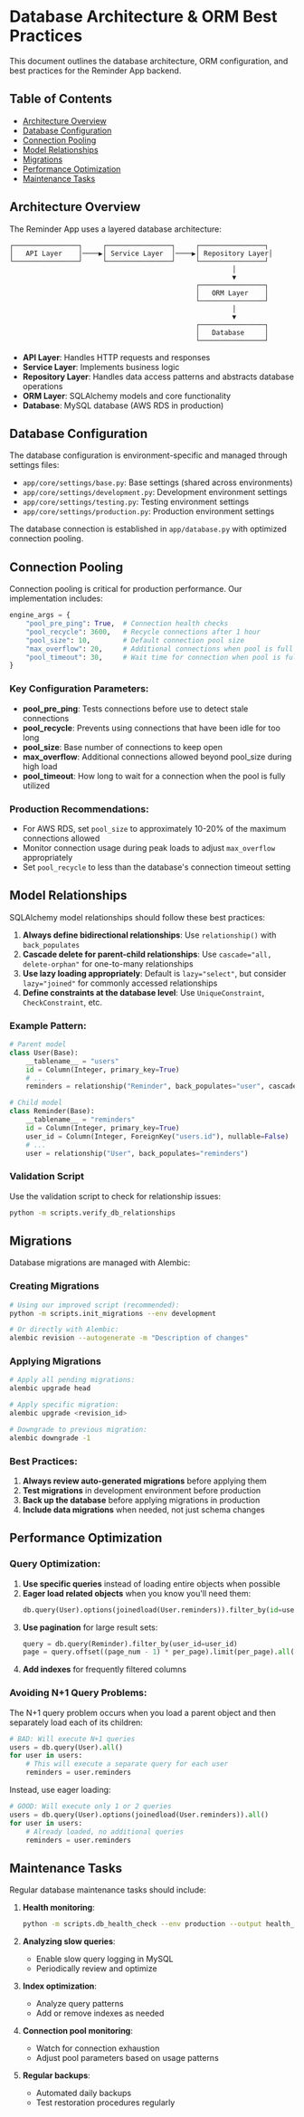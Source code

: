 # Database Architecture & ORM Best Practices

This document outlines the database architecture, ORM configuration, and best practices for the Reminder App backend.

## Table of Contents
- [Architecture Overview](#architecture-overview)
- [Database Configuration](#database-configuration)
- [Connection Pooling](#connection-pooling)
- [Model Relationships](#model-relationships)
- [Migrations](#migrations)
- [Performance Optimization](#performance-optimization)
- [Maintenance Tasks](#maintenance-tasks)

## Architecture Overview

The Reminder App uses a layered database architecture:

```
┌────────────────┐     ┌────────────────┐     ┌────────────────┐
│   API Layer    │────▶│ Service Layer  │────▶│ Repository Layer│
└────────────────┘     └────────────────┘     └────────────────┘
                                                       │
                                                       ▼
                                              ┌────────────────┐
                                              │   ORM Layer    │
                                              └────────────────┘
                                                       │
                                                       ▼
                                              ┌────────────────┐
                                              │   Database     │
                                              └────────────────┘
```

- **API Layer**: Handles HTTP requests and responses
- **Service Layer**: Implements business logic
- **Repository Layer**: Handles data access patterns and abstracts database operations
- **ORM Layer**: SQLAlchemy models and core functionality
- **Database**: MySQL database (AWS RDS in production)

## Database Configuration

The database configuration is environment-specific and managed through settings files:

- `app/core/settings/base.py`: Base settings (shared across environments)
- `app/core/settings/development.py`: Development environment settings
- `app/core/settings/testing.py`: Testing environment settings
- `app/core/settings/production.py`: Production environment settings

The database connection is established in `app/database.py` with optimized connection pooling.

## Connection Pooling

Connection pooling is critical for production performance. Our implementation includes:

```python
engine_args = {
    "pool_pre_ping": True,  # Connection health checks
    "pool_recycle": 3600,   # Recycle connections after 1 hour
    "pool_size": 10,        # Default connection pool size
    "max_overflow": 20,     # Additional connections when pool is full
    "pool_timeout": 30,     # Wait time for connection when pool is full
}
```

### Key Configuration Parameters:

- **pool_pre_ping**: Tests connections before use to detect stale connections
- **pool_recycle**: Prevents using connections that have been idle for too long
- **pool_size**: Base number of connections to keep open
- **max_overflow**: Additional connections allowed beyond pool_size during high load
- **pool_timeout**: How long to wait for a connection when the pool is fully utilized

### Production Recommendations:

- For AWS RDS, set `pool_size` to approximately 10-20% of the maximum connections allowed
- Monitor connection usage during peak loads to adjust `max_overflow` appropriately
- Set `pool_recycle` to less than the database's connection timeout setting

## Model Relationships

SQLAlchemy model relationships should follow these best practices:

1. **Always define bidirectional relationships**: Use `relationship()` with `back_populates` 
2. **Cascade delete for parent-child relationships**: Use `cascade="all, delete-orphan"` for one-to-many relationships
3. **Use lazy loading appropriately**: Default is `lazy="select"`, but consider `lazy="joined"` for commonly accessed relationships
4. **Define constraints at the database level**: Use `UniqueConstraint`, `CheckConstraint`, etc.

### Example Pattern:

```python
# Parent model
class User(Base):
    __tablename__ = "users"
    id = Column(Integer, primary_key=True)
    # ...
    reminders = relationship("Reminder", back_populates="user", cascade="all, delete-orphan")

# Child model
class Reminder(Base):
    __tablename__ = "reminders"
    id = Column(Integer, primary_key=True)
    user_id = Column(Integer, ForeignKey("users.id"), nullable=False)
    # ...
    user = relationship("User", back_populates="reminders")
```

### Validation Script

Use the validation script to check for relationship issues:

```bash
python -m scripts.verify_db_relationships
```

## Migrations

Database migrations are managed with Alembic:

### Creating Migrations

```bash
# Using our improved script (recommended):
python -m scripts.init_migrations --env development

# Or directly with Alembic:
alembic revision --autogenerate -m "Description of changes"
```

### Applying Migrations

```bash
# Apply all pending migrations:
alembic upgrade head

# Apply specific migration:
alembic upgrade <revision_id>

# Downgrade to previous migration:
alembic downgrade -1
```

### Best Practices:

1. **Always review auto-generated migrations** before applying them
2. **Test migrations** in development environment before production
3. **Back up the database** before applying migrations in production
4. **Include data migrations** when needed, not just schema changes

## Performance Optimization

### Query Optimization:

1. **Use specific queries** instead of loading entire objects when possible
2. **Eager load related objects** when you know you'll need them:
   ```python
   db.query(User).options(joinedload(User.reminders)).filter_by(id=user_id).first()
   ```
3. **Use pagination** for large result sets:
   ```python
   query = db.query(Reminder).filter_by(user_id=user_id)
   page = query.offset((page_num - 1) * per_page).limit(per_page).all()
   ```
4. **Add indexes** for frequently filtered columns

### Avoiding N+1 Query Problems:

The N+1 query problem occurs when you load a parent object and then separately load each of its children:

```python
# BAD: Will execute N+1 queries
users = db.query(User).all()
for user in users:
    # This will execute a separate query for each user
    reminders = user.reminders
```

Instead, use eager loading:

```python
# GOOD: Will execute only 1 or 2 queries
users = db.query(User).options(joinedload(User.reminders)).all()
for user in users:
    # Already loaded, no additional queries
    reminders = user.reminders
```

## Maintenance Tasks

Regular database maintenance tasks should include:

1. **Health monitoring**:
   ```bash
   python -m scripts.db_health_check --env production --output health_report.json
   ```

2. **Analyzing slow queries**:
   - Enable slow query logging in MySQL
   - Periodically review and optimize

3. **Index optimization**:
   - Analyze query patterns
   - Add or remove indexes as needed

4. **Connection pool monitoring**:
   - Watch for connection exhaustion
   - Adjust pool parameters based on usage patterns

5. **Regular backups**:
   - Automated daily backups
   - Test restoration procedures regularly 
